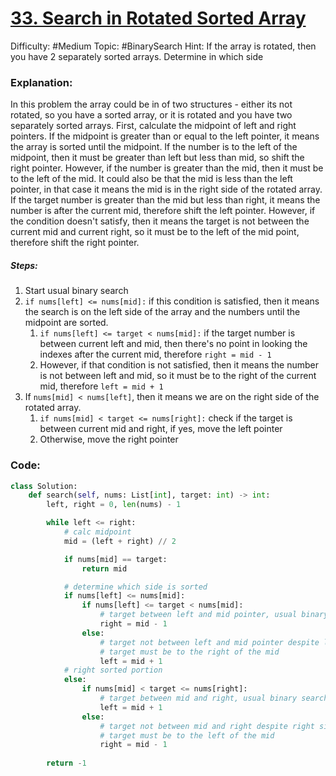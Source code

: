 # [33. Search in Rotated Sorted Array](https://leetcode.com/problems/search-in-rotated-sorted-array/)

Difficulty: #Medium 
Topic: #BinarySearch 
Hint: If the array is rotated, then you have 2 separately sorted arrays. Determine in which side 

### Explanation:
In this problem the array could be in of two structures - either its not rotated, so you have a sorted array, or it is rotated and you have two separately sorted arrays. First, calculate the midpoint of left and right pointers. If the midpoint is greater than or equal to the left pointer, it means the array is sorted until the midpoint. If the number is to the left of the midpoint, then it must be greater than left but less than mid, so shift the right pointer. However, if the number is greater than the mid, then it must be to the left of the mid. It could also be that the mid is less than the left pointer, in that case it means the mid is in the right side of the rotated array. If the target number is greater than the mid but less than right, it means the number is after the current mid, therefore shift the left pointer. However, if the condition doesn't satisfy, then it means the target is not between the current mid and current right, so it must be to the left of the mid point, therefore shift the right pointer.
##### Steps:
1. Start usual binary search
2. `if nums[left] <= nums[mid]:` if this condition is satisfied, then it means the search is on the left side of the array and the numbers until the midpoint are sorted.
	1. `if nums[left] <= target < nums[mid]:` if the target number is between current left and mid, then there's no point in looking the indexes after the current mid, therefore `right = mid - 1`
	2. However, if that condition is not satisfied, then it means the number is not between left and mid, so it must be to the right of the current mid, therefore `left = mid + 1`
3. If `nums[mid] < nums[left]`, then it means we are on the right side of the rotated array.
	1. `if nums[mid] < target <= nums[right]:` check if the target is between current mid and right, if yes, move the left pointer
	2. Otherwise, move the right pointer

### Code:

```python
class Solution:
    def search(self, nums: List[int], target: int) -> int:
        left, right = 0, len(nums) - 1

        while left <= right:
            # calc midpoint
            mid = (left + right) // 2

            if nums[mid] == target:
                return mid

            # determine which side is sorted
            if nums[left] <= nums[mid]:
                if nums[left] <= target < nums[mid]:
                    # target between left and mid pointer, usual binary search
                    right = mid - 1
                else:
                    # target not between left and mid pointer despite left portion being sorted
                    # target must be to the right of the mid
                    left = mid + 1
            # right sorted portion
            else:
                if nums[mid] < target <= nums[right]:
                    # target between mid and right, usual binary search
                    left = mid + 1
                else:
                    # target not between mid and right despite right side being sorted
                    # target must be to the left of the mid
                    right = mid - 1
        
        return -1   
```
